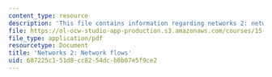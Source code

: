 ```yaml
---
content_type: resource
description: 'This file contains information regarding networks 2: network flows.'
file: https://ol-ocw-studio-app-production.s3.amazonaws.com/courses/15-053-optimization-methods-in-management-science-spring-2013/687225c151d8cc8254dcb8b07e5f9ce2_MIT15_053S13_lec16.pdf
file_type: application/pdf
resourcetype: Document
title: 'Networks 2: Network flows'
uid: 687225c1-51d8-cc82-54dc-b8b07e5f9ce2
---
```

